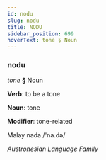 ```yaml
---
id: nodu
slug: nodu
title: NODU
sidebar_position: 699
hoverText: tone § Noun
---
```


### nodu

*tone* **§** Noun

**Verb**: to be a tone

**Noun**: tone

**Modifier**: tone-related

Malay nada /'na.də/

*Austronesian Language Family*